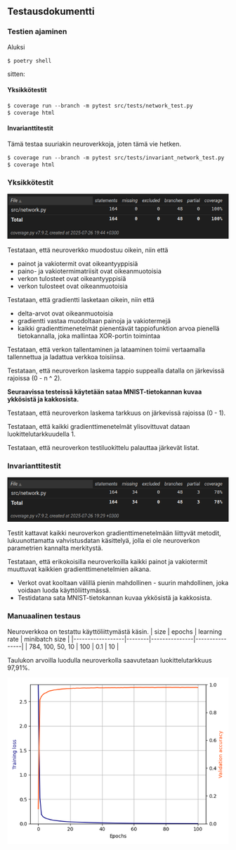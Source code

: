## Testausdokumentti

### Testien ajaminen
Aluksi
```console
$ poetry shell
```
sitten:

#### Yksikkötestit
```console
$ coverage run --branch -m pytest src/tests/network_test.py
$ coverage html
```

#### Invarianttitestit
Tämä testaa suuriakin neuroverkkoja, joten tämä vie hetken.
```console
$ coverage run --branch -m pytest src/tests/invariant_network_test.py
$ coverage html
```

### Yksikkötestit
![coverage_26_7](coverage_report_26_7.png)

Testataan, että neuroverkko muodostuu oikein, niin että
* painot ja vakiotermit ovat oikeantyyppisiä
* paino- ja vakiotermimatriisit ovat oikeanmuotoisia
* verkon tulosteet ovat oikeantyyppisiä
* verkon tulosteet ovat oikeanmuotoisia

Testataan, että gradientti lasketaan oikein, niin että
* delta-arvot ovat oikeanmuotoisia
* gradientti vastaa muodoltaan painoja ja vakiotermejä
* kaikki gradienttimenetelmät pienentävät tappiofunktion arvoa pienellä tietokannalla, joka mallintaa XOR-portin toimintaa

Testataan, että verkon tallentaminen ja lataaminen toimii vertaamalla tallennettua ja ladattua verkkoa toisiinsa.

Testataan, että neuroverkon laskema tappio suppealla datalla on järkevissä rajoissa (0 - n ^ 2).

**Seuraavissa testeissä käytetään sataa MNIST-tietokannan kuvaa ykkösistä ja kakkosista.**

Testataan, että neuroverkon laskema tarkkuus on järkevissä rajoissa (0 - 1).

Testataan, että kaikki gradienttimenetelmät ylisovittuvat dataan luokittelutarkkuudella 1.

Testataan, että neuroverkon testiluokittelu palauttaa järkevät listat.

### Invarianttitestit
![coverage_invariant_26_7](coverage_report_invariant_26_7.png)

Testit kattavat kaikki neuroverkon gradienttimenetelmään liittyvät metodit, lukuunottamatta vahvistusdatan käsittelyä, jolla ei ole neuroverkon parametrien kannalta merkitystä.

Testataan, että erikokoisilla neuroverkoilla kaikki painot ja vakiotermit muuttuvat kaikkien gradienttimenetelmien aikana.
* Verkot ovat kooltaan välillä pienin mahdollinen - suurin mahdollinen, joka voidaan luoda käyttöliittymässä.
* Testidatana sata MNIST-tietokannan kuvaa ykkösistä ja kakkosista.

### Manuaalinen testaus
Neuroverkkoa on testattu käyttöliittymästä käsin.
| size             | epochs | learning rate | minibatch size |
|------------------|--------|---------------|----------------|
| 784, 100, 50, 10 | 100    | 0.1           | 10             |

Taulukon arvoilla luodulla neuroverkolla saavutetaan luokittelutarkkuus 97,91%.

![nn100-50ep100lr0-1mbs10](nn100-50ep100lr0-1mbs10.png)
